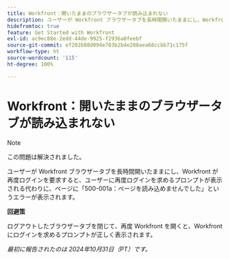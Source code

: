 ```yaml
---
title: Workfront：開いたままのブラウザータブが読み込まれない
description: ユーザーが Workfront ブラウザータブを長時間開いたままにし、Workfront が再度ログインを要求すると、ユーザーに再度ログインを求めるプロンプトが表示される代わりに、ページに「500-001a：ページを読み込めませんでした」というエラーが表示されます。
hidefromtoc: true
feature: Get Started with Workfront
exl-id: ac9ec88e-2edd-44de-9925-f2936a0feebf
source-git-commit: ef202b88d094e783b2b4e288aea68ccbb71c175f
workflow-type: ht
source-wordcount: '115'
ht-degree: 100%

---
```


# Workfront：開いたままのブラウザータブが読み込まれない

>[!NOTE]
>
>この問題は解決されました。

ユーザーが Workfront ブラウザータブを長時間開いたままにし、Workfront が再度ログインを要求すると、ユーザーに再度ログインを求めるプロンプトが表示される代わりに、ページに「500-001a：ページを読み込めませんでした」というエラーが表示されます。

**回避策**

ログアウトしたブラウザータブを閉じて、再度 Workfront を開くと、Workfront にログインを求めるプロンプトが正しく表示されます。

_最初に報告されたのは 2024年10月31日（PT）です。_
